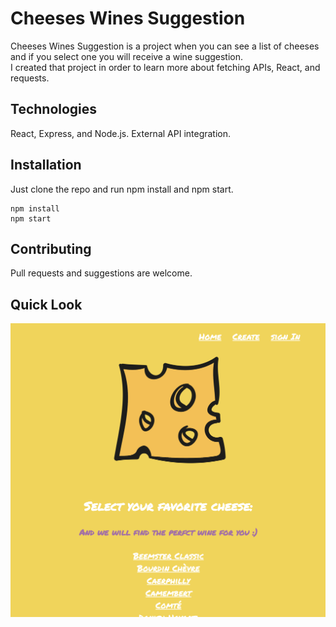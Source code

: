 # Cheeses Wines Suggestion

Cheeses Wines Suggestion is a project when you can see a list of cheeses and if you select one you will receive a wine suggestion.  
I created that project in order to learn more about fetching APIs, React, and requests.

## Technologies

React, Express, and Node.js.
External API integration.

## Installation

Just clone the repo and run npm install and npm start.

```
npm install
npm start
```

## Contributing
Pull requests and suggestions are welcome.

## Quick Look

![cheeses cover](./client/public/cheeses-cover.png)
